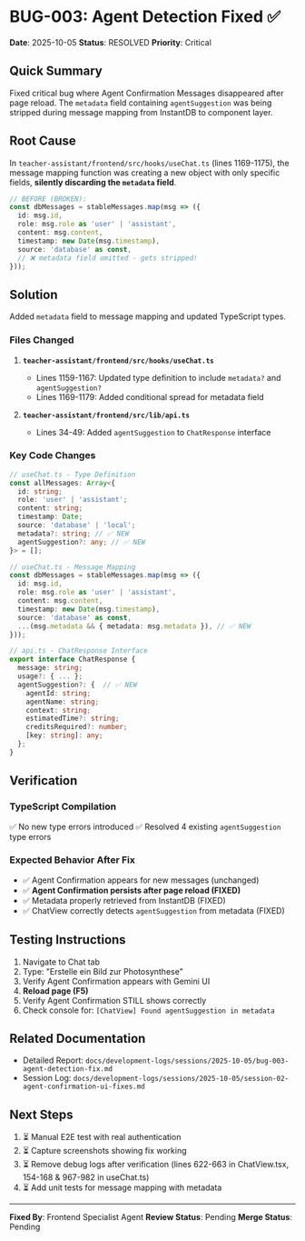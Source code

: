 # BUG-003: Agent Detection Fixed ✅

**Date**: 2025-10-05
**Status**: RESOLVED
**Priority**: Critical

## Quick Summary

Fixed critical bug where Agent Confirmation Messages disappeared after page reload. The `metadata` field containing `agentSuggestion` was being stripped during message mapping from InstantDB to component layer.

## Root Cause

In `teacher-assistant/frontend/src/hooks/useChat.ts` (lines 1169-1175), the message mapping function was creating a new object with only specific fields, **silently discarding the `metadata` field**.

```typescript
// BEFORE (BROKEN):
const dbMessages = stableMessages.map(msg => ({
  id: msg.id,
  role: msg.role as 'user' | 'assistant',
  content: msg.content,
  timestamp: new Date(msg.timestamp),
  source: 'database' as const,
  // ❌ metadata field omitted - gets stripped!
}));
```

## Solution

Added `metadata` field to message mapping and updated TypeScript types.

### Files Changed

1. **`teacher-assistant/frontend/src/hooks/useChat.ts`**
   - Lines 1159-1167: Updated type definition to include `metadata?` and `agentSuggestion?`
   - Lines 1169-1179: Added conditional spread for metadata field

2. **`teacher-assistant/frontend/src/lib/api.ts`**
   - Lines 34-49: Added `agentSuggestion` to `ChatResponse` interface

### Key Code Changes

```typescript
// useChat.ts - Type Definition
const allMessages: Array<{
  id: string;
  role: 'user' | 'assistant';
  content: string;
  timestamp: Date;
  source: 'database' | 'local';
  metadata?: string; // ✅ NEW
  agentSuggestion?: any; // ✅ NEW
}> = [];

// useChat.ts - Message Mapping
const dbMessages = stableMessages.map(msg => ({
  id: msg.id,
  role: msg.role as 'user' | 'assistant',
  content: msg.content,
  timestamp: new Date(msg.timestamp),
  source: 'database' as const,
  ...(msg.metadata && { metadata: msg.metadata }), // ✅ NEW
}));

// api.ts - ChatResponse Interface
export interface ChatResponse {
  message: string;
  usage?: { ... };
  agentSuggestion?: {  // ✅ NEW
    agentId: string;
    agentName: string;
    context: string;
    estimatedTime?: string;
    creditsRequired?: number;
    [key: string]: any;
  };
}
```

## Verification

### TypeScript Compilation
✅ No new type errors introduced
✅ Resolved 4 existing `agentSuggestion` type errors

### Expected Behavior After Fix
- ✅ Agent Confirmation appears for new messages (unchanged)
- ✅ **Agent Confirmation persists after page reload (FIXED)**
- ✅ Metadata properly retrieved from InstantDB (FIXED)
- ✅ ChatView correctly detects `agentSuggestion` from metadata (FIXED)

## Testing Instructions

1. Navigate to Chat tab
2. Type: "Erstelle ein Bild zur Photosynthese"
3. Verify Agent Confirmation appears with Gemini UI
4. **Reload page (F5)**
5. Verify Agent Confirmation STILL shows correctly
6. Check console for: `[ChatView] Found agentSuggestion in metadata`

## Related Documentation

- Detailed Report: `docs/development-logs/sessions/2025-10-05/bug-003-agent-detection-fix.md`
- Session Log: `docs/development-logs/sessions/2025-10-05/session-02-agent-confirmation-ui-fixes.md`

## Next Steps

1. ⏳ Manual E2E test with real authentication
2. ⏳ Capture screenshots showing fix working
3. ⏳ Remove debug logs after verification (lines 622-663 in ChatView.tsx, 154-168 & 967-982 in useChat.ts)
4. ⏳ Add unit tests for message mapping with metadata

---

**Fixed By**: Frontend Specialist Agent
**Review Status**: Pending
**Merge Status**: Pending
